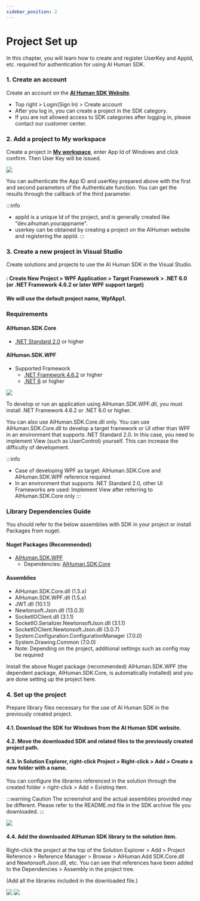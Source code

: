 ```yaml
---
sidebar_position: 2
---
```


# Project Set up

In this chapter, you will learn how to create and register UserKey and AppId, etc. required for authentication for using AI Human SDK.

### 1. Create an account

Create an account on the **[AI Human SDK Website](https://www.aistudios.com/aihuman/)**.

- Top right > Login(Sign In) > Create account
- After you log in, you can create a project in the SDK category.
- If you are not allowed access to SDK categories after logging in, please contact our customer center.

### 2. Add a project to My workspace

Create a project in **[My workspace](https://aihuman.aistudios.com/aihuman/sdk)**, enter App Id of Windows and click confirm. Then User Key will be issued.

<img src="/img/aihuman/windows/SDK_WebPage_UserKey.png" />

You can authenticate the App ID and userKey prepared above with the first and second parameters of the Authenticate function. You can get the results through the callback of the third parameter.

:::info

- appId is a unique Id of the project, and is generally created like "dev.aihuman.yourappname".
- userkey can be obtained by creating a project on the AIHuman website and registering the appId.
:::

### 3. Create a new project in Visual Studio

Create solutions and projects to use the AI Human SDK in the Visual Studio.

#### : Create New Project > WPF Application > Target Framework > .NET 6.0 (or .NET Framework 4.6.2 or later WPF support target)

#### We will use the default project name, WpfApp1.

### Requirements

#### AIHuman.SDK.Core

- [.NET Standard 2.0](https://learn.microsoft.com/en-us/dotnet/standard/net-standard?tabs=net-standard-2-0) or higher

#### AIHuman.SDK.WPF

- Supported Framework
  - [.NET Framework 4.6.2](https://dotnet.microsoft.com/en-us/download/dotnet-framework/net462) or higher
  - [.NET 6](https://dotnet.microsoft.com/en-us/download/dotnet/6.0) or higher

<img src="/img/aihuman/windows/projectsetup_frameworks_1.5.x.png" />

To develop or run an application using AIHuman.SDK.WPF.dll, you must install .NET Framework 4.6.2 or .NET 6.0 or higher.

You can also use AIHuman.SDK.Core.dll only. You can use AIHuman.SDK.Core.dll to develop a target framework or UI other than WPF in an environment that supports .NET Standard 2.0. In this case, you need to implement View (such as UserControl) yourself. This can increase the difficulty of development.

:::info

- Case of developing WPF as target: AIHuman.SDK.Core and AIHuman.SDK.WPF reference required
- In an environment that supports .NET Standard 2.0, other UI Frameworks are used: Implement View after referring to AIHuman.SDK.Core only
:::

### Library Dependencies Guide

You should refer to the below assemblies with SDK in your project or install Packages from nuget.

#### Nuget Packages (Recommended)

- [AIHuman.SDK.WPF](https://www.nuget.org/packages/AIHuman.SDK.WPF)
  - Dependencies: [AIHuman.SDK.Core](https://www.nuget.org/packages/AIHuman.SDK.Core/)

#### Assemblies

- AIHuman.SDK.Core.dll (1.5.x)
- AIHuman.SDK.WPF.dll (1.5.x)
- JWT.dll (10.1.1)
- Newtonsoft.Json.dll (13.0.3)
- SocketIOClient.dll (3.1.1)
- SocketIO.Serializer.NewtonsoftJson.dll (3.1.1)
- SocketIOClient.Newtonsoft.Json.dll (3.0.7)
- System.Configuration.ConfigurationManager (7.0.0)
- System.Drawing.Common (7.0.0)
- Note: Depending on the project, additional settings such as config may be required

Install the above Nuget package (recommended) AIHuman.SDK.WPF (the dependent package, AIHuman.SDK.Core, is automatically installed) and you are done setting up the project here.

### 4. Set up the project

Prepare library files necessary for the use of AI Human SDK in the previously created project.

#### 4.1. Download the SDK for Windows from the AI Human SDK website.

#### 4.2. Move the downloaded SDK and related files to the previously created project path.

#### 4.3. In Solution Explorer, right-click Project > Right-click > Add > Create a new folder with a name.

You can configure the libraries referenced in the solution through the created folder > right-click > Add > Existing item.

:::warning Caution
The screenshot and the actual assemblies provided may be different. Please refer to the README.md file in the SDK archive file you downloaded.
:::

<img src="/img/aihuman/windows/NewProject_Add_Sdk.png" />

#### 4.4. Add the downloaded AIHuman SDK library to the solution item.

Right-click the project at the top of the Solution Explorer > Add > Project Reference > Reference Manager > Browse > AIHuman.Add SDK.Core.dll and Newtonsoft.Json.dll, etc. You can see that references have been added to the Dependencies > Assembly in the project tree.

(Add all the libraries included in the downloaded file.)

<img src="/img/aihuman/windows/NewProject_Add_Ref.png" />

<img src="/img/aihuman/windows/NewProject_Init.png" />
